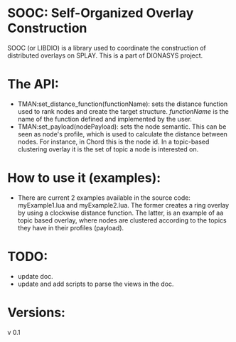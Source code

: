 # SOOC: Self-Organized Overlay Construction
SOOC (or LIBDIO) is a library used to coordinate the construction of distributed overlays on SPLAY. This is a part of DIONASYS project. 


# The API:
* TMAN:set_distance_function(functionName):  sets the distance function used to rank nodes and create the target structure. *functionName* is the name of the function defined and implemented by the user.
* TMAN:set_payload(nodePayload): sets the node semantic. This can be seen as node's profile, which is used to calculate the distance between nodes. For instance, in Chord this is the node id. In a topic-based clustering overlay it is the set of topic a node is interested on.  

# How to use it (examples):
* There are current 2 examples available in the source code: myExample1.lua and myExample2.lua. The former creates a ring overlay by using a clockwise distance function. The latter, is an example of aa topic based overlay, where nodes are clustered according to the topics they have in their profiles (payload). 


# TODO:
* update doc.
* update and add scripts to parse the views in the doc.

# Versions:
v 0.1
